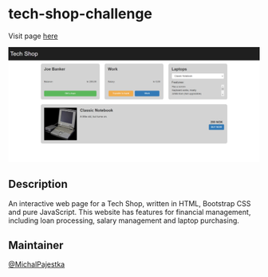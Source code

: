 # tech-shop-challenge

Visit page [here]( https://michalpajestka.github.io/TechShopChallenge/)

![banner](resources/bannerimage.png)


## Description

An interactive web page for a Tech Shop, written in HTML, Bootstrap CSS and pure JavaScript. This website has features for financial management, including loan processing, salary management and laptop purchasing.



## Maintainer

[@MichalPajestka](https://github.com/MichalPajestka)

